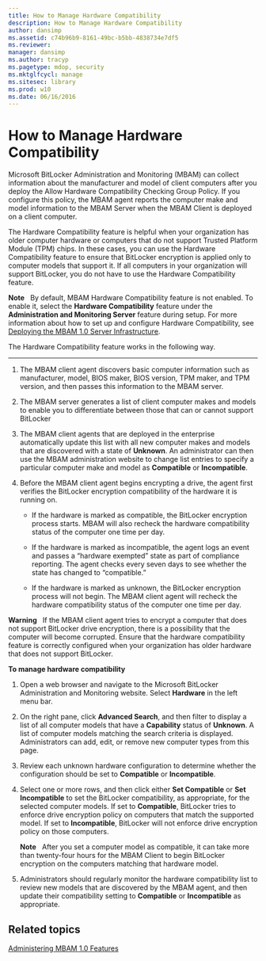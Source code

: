 ```yaml
---
title: How to Manage Hardware Compatibility
description: How to Manage Hardware Compatibility
author: dansimp
ms.assetid: c74b96b9-8161-49bc-b5bb-4838734e7df5
ms.reviewer: 
manager: dansimp
ms.author: tracyp
ms.pagetype: mdop, security
ms.mktglfcycl: manage
ms.sitesec: library
ms.prod: w10
ms.date: 06/16/2016
---
```



# How to Manage Hardware Compatibility


Microsoft BitLocker Administration and Monitoring (MBAM) can collect information about the manufacturer and model of client computers after you deploy the Allow Hardware Compatibility Checking Group Policy. If you configure this policy, the MBAM agent reports the computer make and model information to the MBAM Server when the MBAM Client is deployed on a client computer.

The Hardware Compatibility feature is helpful when your organization has older computer hardware or computers that do not support Trusted Platform Module (TPM) chips. In these cases, you can use the Hardware Compatibility feature to ensure that BitLocker encryption is applied only to computer models that support it. If all computers in your organization will support BitLocker, you do not have to use the Hardware Compatibility feature.

**Note**  
By default, MBAM Hardware Compatibility feature is not enabled. To enable it, select the **Hardware Compatibility** feature under the **Administration and Monitoring Server** feature during setup. For more information about how to set up and configure Hardware Compatibility, see [Deploying the MBAM 1.0 Server Infrastructure](deploying-the-mbam-10-server-infrastructure.md).

 

The Hardware Compatibility feature works in the following way.

****

1.  The MBAM client agent discovers basic computer information such as manufacturer, model, BIOS maker, BIOS version, TPM maker, and TPM version, and then passes this information to the MBAM server.

2.  The MBAM server generates a list of client computer makes and models to enable you to differentiate between those that can or cannot support BitLocker

3.  The MBAM client agents that are deployed in the enterprise automatically update this list with all new computer makes and models that are discovered with a state of **Unknown**. An administrator can then use the MBAM administration website to change list entries to specify a particular computer make and model as **Compatible** or **Incompatible**.

4.  Before the MBAM client agent begins encrypting a drive, the agent first verifies the BitLocker encryption compatibility of the hardware it is running on.

    -   If the hardware is marked as compatible, the BitLocker encryption process starts. MBAM will also recheck the hardware compatibility status of the computer one time per day.

    -   If the hardware is marked as incompatible, the agent logs an event and passes a “hardware exempted” state as part of compliance reporting. The agent checks every seven days to see whether the state has changed to “compatible.”

    -   If the hardware is marked as unknown, the BitLocker encryption process will not begin. The MBAM client agent will recheck the hardware compatibility status of the computer one time per day.

**Warning**  
If the MBAM client agent tries to encrypt a computer that does not support BitLocker drive encryption, there is a possibility that the computer will become corrupted. Ensure that the hardware compatibility feature is correctly configured when your organization has older hardware that does not support BitLocker.

 

**To manage hardware compatibility**

1.  Open a web browser and navigate to the Microsoft BitLocker Administration and Monitoring website. Select **Hardware** in the left menu bar.

2.  On the right pane, click **Advanced Search**, and then filter to display a list of all computer models that have a **Capability** status of **Unknown**. A list of computer models matching the search criteria is displayed. Administrators can add, edit, or remove new computer types from this page.

3.  Review each unknown hardware configuration to determine whether the configuration should be set to **Compatible** or **Incompatible**.

4.  Select one or more rows, and then click either **Set Compatible** or **Set Incompatible** to set the BitLocker compatibility, as appropriate, for the selected computer models. If set to **Compatible**, BitLocker tries to enforce drive encryption policy on computers that match the supported model. If set to **Incompatible**, BitLocker will not enforce drive encryption policy on those computers.

    **Note**  
    After you set a computer model as compatible, it can take more than twenty-four hours for the MBAM Client to begin BitLocker encryption on the computers matching that hardware model.

     

5.  Administrators should regularly monitor the hardware compatibility list to review new models that are discovered by the MBAM agent, and then update their compatibility setting to **Compatible** or **Incompatible** as appropriate.

## Related topics


[Administering MBAM 1.0 Features](administering-mbam-10-features.md)

 

 





